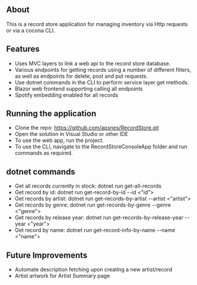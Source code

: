 ## About
This is a record store application for managing inventory via Http requests or via a cocona CLI.

## Features
- Uses MVC layers to link a web api to the record store database.
- Various endpoints for getting records using a number of different filters, as well as endpoints for
  delete, post and put requests.
- Use dotnet commands in the CLI to perform service layer  get methods.
- Blazor web frontend supporting calling all endpoints
- Spotify embedding enabled for all records

## Running the application
- Clone the repo: https://github.com/apsnes/RecordStore.git
- Open the solution in Visual Studio or other IDE
- To use the web app, run the project.
- To use the CLI, navigate to the RecordStoreConsoleApp folder and run commands as required.

## dotnet commands
- Get all records currently in stock:
  dotnet run get-all-records
- Get record by id:
  dotnet run get-record-by-id --id <"id">
- Get records by artist:
  dotnet run get-records-by-artist --artist <"artist">
- Get records by genre:
  dotnet run get-records-by-genre --genre <"genre">
- Get records by release year:
  dotnet run get-records-by-release-year --year <"year">
- Get record by name:
  dotnet run get-record-info-by-name --name <"name">

## Future Improvements
- Automate description fetching upon creating a new artist/record
- Artist artwork for Artist Summary page
